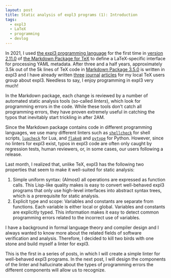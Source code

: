 ```yaml
---
layout: post
title: Static analysis of expl3 programs (1): Introduction
tags:
  - expl3
  - LaTeX
  - programming
  - devlog
---
```


In 2021, I used [the expl3 programming language][7] for the first time in [version 2.11.0][1] of [the Markdown Package for TeX][2] to define a LaTeX-specific interface for processing YAML metadata. After three and a half years, approximately 3.5k out of the 5k lines of TeX code in [Markdown Package 3.5.0][3] is written in expl3 and I have already written [three][4] [journal][5] [articles][6] for my local TeX users group about expl3. Needless to say, I enjoy programming in expl3 very much!

In the Markdown package, each change is reviewed by a number of automated static analysis tools (so-called *linters*), which look for programming errors in the code. While these tools don't catch all programming errors, they have proven extremely useful in catching the typos that inevitably start trickling in after 2AM.

Since the Markdown package contains code in different programming languages, we use many different linters such as [`shellcheck`][8] for shell scripts, [`luacheck`][9] for Lua, and [`flake8`][10] and [`pytype`][11] for Python. However, since no linters for expl3 exist, typos in expl3 code are often only caught by regression tests, human reviewers, or, in some cases, our users following a release.

Last month, I realized that, unlike TeX, expl3 has the following two properties that seem to make it well-suited for static analysis:

1. Simple uniform syntax: (Almost) all operations are expressed as function calls. This Lisp-like quality makes is easy to convert well-behaved expl3 programs that only use high-level interfaces into abstract syntax trees, which is a prerequisite for static analysis.
2. Explicit type and scope: Variables and constants are separate from functions. Each variable is either local or global. Variables and constants are explicitly typed. This information makes it easy to detect common programming errors related to the incorrect use of variables.

I have a background in formal language theory and compiler design and I always wanted to know more about the related fields of software verification and analysis. Therefore, I decided to kill two birds with one stone and build myself a linter for expl3.

This is the first in a series of posts, in which I will create a simple linter for well-behaved expl3 programs. In the next post, I will design the components of the linter and hallucinate about the types of programming errors the different components will allow us to recognize.

 [1]: https://github.com/Witiko/markdown/releases/tag/2.11.0
 [2]: https://ctan.org/pkg/markdown
 [3]: https://github.com/Witiko/markdown/releases/tag/3.5.0
 [4]: http://dx.doi.org/10.5300/2022-1-4/35
 [5]: https://dml.cz/handle/10338.dmlcz/151756
 [6]: https://dml.cz/handle/10338.dmlcz/151997
 [7]: http://mirrors.ctan.org/macros/latex/required/l3kernel/expl3.pdf
 [8]: https://www.shellcheck.net/
 [9]: https://github.com/mpeterv/luacheck
 [10]: https://pypi.org/project/flake8/
 [11]: https://pypi.org/project/pytype/
 [12]: https://twitter.com/tvitecnik/status/1774781689362784627
 [13]: https://twitter.com/tvitecnik/status/1774781719498956810
 [14]: https://twitter.com/tvitecnik/status/1774781790386860488
 [15]: https://twitter.com/tvitecnik/status/1774781824453005577
 

